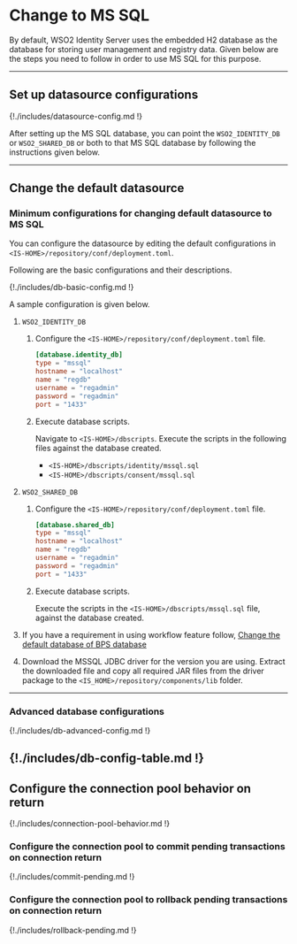 # Change to MS SQL

By default, WSO2 Identity Server uses the embedded H2 database as the database
for storing user management and registry data. Given below are the steps
you need to follow in order to use MS SQL for this purpose.

---    

## Set up datasource configurations

{!./includes/datasource-config.md !}
                       
After setting up the MS SQL database, you can point the `WSO2_IDENTITY_DB` or 
`WSO2_SHARED_DB` or both to that MS SQL database by following the instructions given below.

---

## Change the default datasource

### Minimum configurations for changing default datasource to MS SQL
 
You can configure the datasource by editing the default configurations in `<IS-HOME>/repository/conf/deployment.toml`. 

Following are the basic configurations and their descriptions. 

{!./includes/db-basic-config.md !}  
 
A sample configuration is given below.

1. `WSO2_IDENTITY_DB` 

    1. Configure the `<IS-HOME>/repository/conf/deployment.toml` file.

        ``` toml
        [database.identity_db]
        type = "mssql"
        hostname = "localhost"
        name = "regdb"
        username = "regadmin"
        password = "regadmin"
        port = "1433"
        ```
    
    2. Execute database scripts.
    
        Navigate to `<IS-HOME>/dbscripts`. Execute the scripts in the following files against the database created.
        
        - `<IS-HOME>/dbscripts/identity/mssql.sql`
        - `<IS-HOME>/dbscripts/consent/mssql.sql`
        
2. `WSO2_SHARED_DB`
    
    1.  Configure the `<IS-HOME>/repository/conf/deployment.toml` file.

        ``` toml
        [database.shared_db]
        type = "mssql"
        hostname = "localhost"
        name = "regdb"
        username = "regadmin"
        password = "regadmin"
        port = "1433"
        ```
        
    2.  Execute database scripts.
    
        Execute the scripts in the `<IS-HOME>/dbscripts/mssql.sql` file, against the database created.
        
3. If you have a requirement in using workflow feature follow, 
    [Change the default database of BPS database]({{base_path}}/deploy/change-datasource-bpsds)
    
4.  Download the MSSQL JDBC driver for the version you are using. Extract the downloaded file and copy all required JAR files from the driver package to the `<IS_HOME>/repository/components/lib` folder.


---

### Advanced database configurations

{!./includes/db-advanced-config.md !}

{!./includes/db-config-table.md !}
---
  
## Configure the connection pool behavior on return 

{!./includes/connection-pool-behavior.md !}

### Configure the connection pool to commit pending transactions on connection return
        
{!./includes/commit-pending.md !}

### Configure the connection pool to rollback pending transactions on connection return

{!./includes/rollback-pending.md !}